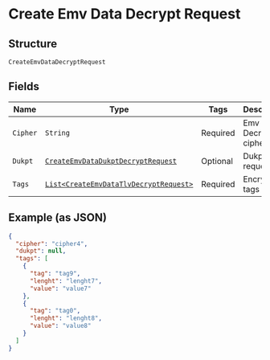 
# Create Emv Data Decrypt Request

## Structure

`CreateEmvDataDecryptRequest`

## Fields

| Name | Type | Tags | Description | Getter | Setter |
|  --- | --- | --- | --- | --- | --- |
| `Cipher` | `String` | Required | Emv Decrypt cipher type | String getCipher() | setCipher(String cipher) |
| `Dukpt` | [`CreateEmvDataDukptDecryptRequest`](../../doc/models/create-emv-data-dukpt-decrypt-request.md) | Optional | Dukpt data request | CreateEmvDataDukptDecryptRequest getDukpt() | setDukpt(CreateEmvDataDukptDecryptRequest dukpt) |
| `Tags` | [`List<CreateEmvDataTlvDecryptRequest>`](../../doc/models/create-emv-data-tlv-decrypt-request.md) | Required | Encrypted tags list | List<CreateEmvDataTlvDecryptRequest> getTags() | setTags(List<CreateEmvDataTlvDecryptRequest> tags) |

## Example (as JSON)

```json
{
  "cipher": "cipher4",
  "dukpt": null,
  "tags": [
    {
      "tag": "tag9",
      "lenght": "lenght7",
      "value": "value7"
    },
    {
      "tag": "tag0",
      "lenght": "lenght8",
      "value": "value8"
    }
  ]
}
```


